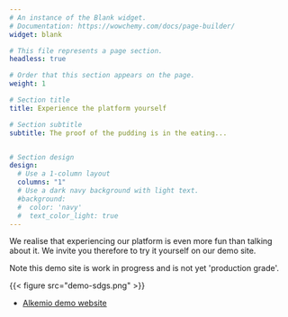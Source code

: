 ```yaml
---
# An instance of the Blank widget.
# Documentation: https://wowchemy.com/docs/page-builder/
widget: blank

# This file represents a page section.
headless: true

# Order that this section appears on the page.
weight: 1

# Section title
title: Experience the platform yourself

# Section subtitle
subtitle: The proof of the pudding is in the eating...


# Section design
design:
  # Use a 1-column layout
  columns: "1"
  # Use a dark navy background with light text.
  #background:
  #  color: 'navy'
  #  text_color_light: true
---
```


We realise that experiencing our platform is even more fun than talking about it.
We invite you therefore to try it yourself on our demo site.

Note this demo site is work in progress and is not yet 'production grade'.

{{< figure src="demo-sdgs.png"  >}}

- [Alkemio demo website](https://demo.alkem.io)
